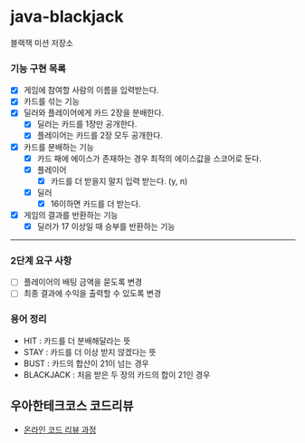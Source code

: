 # java-blackjack

블랙잭 미션 저장소

### 기능 구현 목록

- [x] 게임에 참여할 사람의 이름을 입력받는다.
- [x] 카드를 섞는 기능
- [x] 딜러와 플레이어에게 카드 2장을 분배한다.
  - [x] 딜러는 카드를 1장만 공개한다.
  -	[x] 플레이어는 카드를 2장 모두 공개한다.
- [x] 카드를 분배하는 기능
  - [x] 카드 패에 에이스가 존재하는 경우 최적의 에이스값을 스코어로 둔다.
  - [x] 플레이어
	- [x] 카드를 더 받을지 말지 입력 받는다. (y, n)
  - [x] 딜러
	- [x] 16이하면 카드를 더 받는다.
- [x] 게임의 결과를 반환하는 기능
  - [x] 딜러가 17 이상일 때 승부를 반환하는 기능
	
---
### 2단계 요구 사항
- [ ] 플레이어의 배팅 금액을 묻도록 변경
- [ ] 최종 결과에 수익을 출력할 수 있도록 변경

### 용어 정리
- HIT : 카드를 더 분배해달라는 뜻
- STAY : 카드를 더 이상 받지 않겠다는 뜻
- BUST : 카드의 합산이 21이 넘는 경우
- BLACKJACK : 처음 받은 두 장의 카드의 합이 21인 경우
## 우아한테크코스 코드리뷰

- [온라인 코드 리뷰 과정](https://github.com/woowacourse/woowacourse-docs/blob/master/maincourse/README.md)
